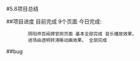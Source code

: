 #5.8项目总结


##项目进度
	目前完成 9个页面 
	今日完成:
			
			
			阴阳师百闻牌官网页面 基本全部完成 音乐播放效果，
			进场由透明转清晰动画效果。 全部完成

##bug

	
	